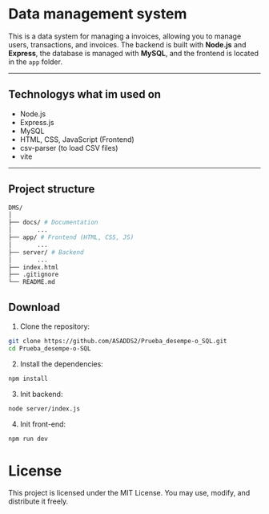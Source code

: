# Data management system

This is a data system for managing a invoices, allowing you to manage users, transactions, and invoices. The backend is built with **Node.js** and **Express**, the database is managed with **MySQL**, and the frontend is located in the `app` folder.

---

## Technologys what im used on

- Node.js
- Express.js
- MySQL
- HTML, CSS, JavaScript (Frontend)
- csv-parser (to load CSV files)
- vite

---

## Project structure
```bash
DMS/
│
├── docs/ # Documentation
│       ...
├── app/ # Frontend (HTML, CSS, JS)
│       ...
├── server/ # Backend
│       ...
├── index.html 
├── .gitignore
└── README.md
```

## Download

1. Clone the repository:

```bash
git clone https://github.com/ASADDS2/Prueba_desempe-o_SQL.git
cd Prueba_desempe-o-SQL
```
2. Install the dependencies:

```bash
npm install
```

3. Init backend:
```bash
node server/index.js
```

4. Init front-end:
```bash
npm run dev
```

# License
This project is licensed under the MIT License. You may use, modify, and distribute it freely.
